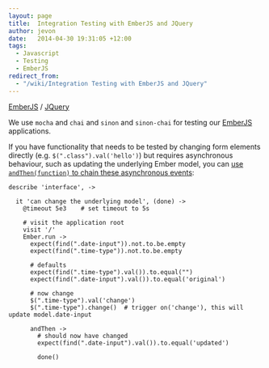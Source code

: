 ```yaml
---
layout: page
title:  Integration Testing with EmberJS and JQuery
author: jevon
date:   2014-04-30 19:31:05 +12:00
tags:
  - Javascript
  - Testing
  - EmberJS
redirect_from:
  - "/wiki/Integration Testing with EmberJS and JQuery"
---
```


[EmberJS](EmberJS.md) / [JQuery](JQuery.md)

We use `mocha` and `chai` and `sinon` and `sinon-chai` for testing our [EmberJS](EmberJS.md) applications.

If you have functionality that needs to be tested by changing form elements directly (e.g. `$(".class").val('hello')`) but requires asynchronous behaviour, such as updating the underlying Ember model, you can <a href="http://emberjs.com/guides/testing/testing-user-interaction/">use `andThen(function)` to chain these asynchronous events</a>:

```
describe 'interface', ->

  it 'can change the underlying model', (done) ->
    @timeout 5e3    # set timeout to 5s

    # visit the application root
    visit '/'
    Ember.run ->
      expect(find(".date-input")).not.to.be.empty
      expect(find(".time-type")).not.to.be.empty

      # defaults
      expect(find(".time-type").val()).to.equal("")
      expect(find(".date-input").val()).to.equal('original')

      # now change
      $(".time-type").val('change')
      $(".time-type").change()  # trigger on('change'), this will update model.date-input

      andThen ->
        # should now have changed
        expect(find(".date-input").val()).to.equal('updated')

        done()
```
